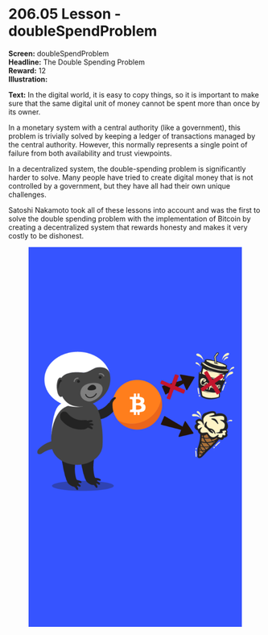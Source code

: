 # 206.05 Lesson - doubleSpendProblem

**Screen:** doubleSpendProblem\
**Headline:** The Double Spending Problem\
**Reward:** 12\
**Illustration:**

**Text:**  In the digital world, it is easy to copy things, so it is important to make sure that the same digital unit of money cannot be spent more than once by its owner.&#x20;

In a monetary system with a central authority (like a government), this problem is trivially solved by keeping a ledger of transactions managed by the central authority. However, this normally represents a single point of failure from both availability and trust viewpoints.

In a decentralized system, the double-spending problem is significantly harder to solve. Many people have tried to create digital money that is not controlled by a government, but they have all had their own unique challenges.&#x20;

Satoshi Nakamoto took all of these lessons into account and was the first to solve the double spending problem with the implementation of Bitcoin by creating a decentralized system that rewards honesty and makes it very costly to be dishonest.

<figure><img src="../.gitbook/assets/206-05.png" alt=""><figcaption></figcaption></figure>
